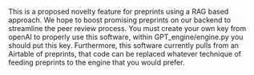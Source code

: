 This is a proposed novelty feature for preprints using a RAG based approach. We hope to boost promising preprints on our backend to streamline the 
peer review process.
You must create your own key from openAI to properly use this software, within GPT_engine/engine.py you should put this key.
Furthermore, this software currently pulls from an Airtable of preprints, that code can be replaced whatever technique of feeding preprints to the engine that you would prefer.
